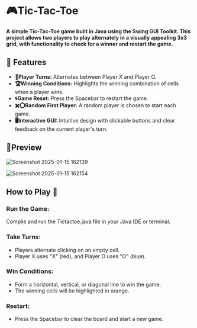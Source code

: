 # 🎮Tic-Tac-Toe
**A simple Tic-Tac-Toe game built in Java using the Swing GUI Toolkit. This project allows two players to play alternately in a visually appealing 3x3 grid, with functionality to check for a winner and restart the game.**

## 🌟 Features  

- **🔄️Player Turns:** Alternates between Player X and Player O.
- **🏆Winning Conditions:** Highlights the winning combination of cells when a player wins.
- **🌀Game Reset:** Press the Spacebar to restart the game.
- **✖️⭕Random First Player:** A random player is chosen to start each game.
- **🖥️Interactive GUI:** Intuitive design with clickable buttons and clear feedback on the current player's turn.

## 👀Preview

![Screenshot 2025-01-15 162139](https://github.com/user-attachments/assets/b0e72cc9-232f-42b3-ac1c-ebcbe672adfc)

![Screenshot 2025-01-15 162154](https://github.com/user-attachments/assets/d67728de-c1e2-4655-97c0-650568506e9f)

## How to Play 🚀
### Run the Game:
Compile and run the Tictactoe.java file in your Java IDE or terminal.

### Take Turns:

- Players alternate clicking on an empty cell.
- Player X uses "X" (red), and Player O uses "O" (blue).
### Win Conditions:

- Form a horizontal, vertical, or diagonal line to win the game.
- The winning cells will be highlighted in orange.
### Restart:
- Press the Spacebar to clear the board and start a new game.

